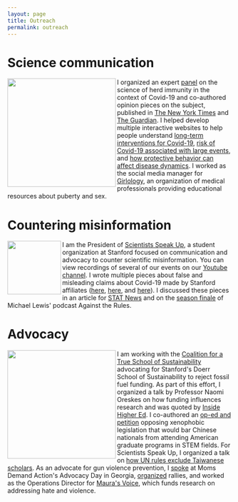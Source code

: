 ```yaml
---
layout: page
title: Outreach
permalink: outreach
---
```


# **Science communication** 

<img src="https://mjharris95.github.io/scicomm.jpg" align="left" width="243"/>

I organized an expert [panel](https://www.youtube.com/watch?v=ahFuF1tQMfA) on the science of herd immunity in the context of Covid-19 and co-authored opinion pieces on the subject, published in [The New York Times](https://www.nytimes.com/2021/05/28/opinion/herd-immunity-covid-us.html) and [The Guardian](https://www.theguardian.com/commentisfree/2022/jan/10/herd-immunity-threshold-covid-new-variants). I helped develop multiple interactive websites to help people understand [long-term interventions for Covid-19](http://covid-measures.stanford.edu/), [risk of Covid-19 associated with large events](https://covid19risk.biosci.gatech.edu/), and [how protective behavior can affect disease dynamics](https://mallory-harris.shinyapps.io/rshiny-divided-disease/). I worked as the social media manager for [Girlology](https://girlology.com/), an organization of medical professionals providing educational resources about puberty and sex. 

# **Countering misinformation**

<img src="https://mjharris95.github.io/misinfo.jpg" align="left" width="120"/>

I am the President of [Scientists Speak Up](https://scientistsspeakup.org/), a student organization at Stanford focused on communication and advocacy to counter scientific misinformation. You can view recordings of several of our events on our [Youtube channel](https://www.youtube.com/@scientistsspeakup1427). I wrote multiple pieces about false and misleading claims about Covid-19 made by Stanford affiliates ([here](https://stanforddaily.com/2020/11/19/campus-covid-19-outbreaks-traced-to-students-heeding-call-from-faculty-to-rise-up/), [here](https://stanforddaily.com/2020/12/13/dr-levitt-your-words-have-power-use-them-carefully/), and [here](https://stanforddaily.com/2021/09/05/do-as-we-do-not-as-they-say/)). I discussed these pieces in an article for [STAT News](https://www.statnews.com/2021/05/24/stanford-professor-and-nobel-laureate-critics-say-he-was-dangerously-misleading-on-covid/) and on the [season finale](https://www.pushkin.fm/podcasts/against-the-rules/the-person-who-knows#play) of Michael Lewis' podcast Against the Rules. 

# **Advocacy**

<img src="https://mjharris95.github.io/advocacy.jpg" align="left" width="243"/>

I am working with the [Coalition for a True School of Sustainability](https://www.truesustainabilityschool.com/) advocating for Stanford's Doerr School of Sustainability to reject fossil fuel funding. As part of this effort, I organized a talk by Professor Naomi Oreskes on how funding influences research and was quoted by [Inside Higher Ed](https://www.insidehighered.com/news/2022/12/02/sustainability-school-faces-backlash-over-fossil-fuel-funds). I co-authored an [op-ed and petition](https://stanforddaily.com/2020/06/19/stanford-university-must-speak-out-against-xenophobia/) opposing xenophobic legislation that would bar Chinese nationals from attending American graduate programs in STEM fields. For Scientists Speak Up, I organized a talk on [how UN rules exclude Taiwanese scholars](https://www.timeshighereducation.com/news/taiwanese-scholars-slip-through-cracks-un-rules-china). As an advocate for gun violence prevention, I [spoke](https://momsdemandaction.org/georgia-moms-demand-action-everytown-and-gun-violence-survivors-urge-georgia-lawmakers-to-prioritize-public-safety/) at Moms Demand Action's Advocacy Day in Georgia, [organized](https://www.redandblack.com/athensnews/march-for-our-lives-brings-support-from-oconee-athens-communities/article_958dfba2-32cc-11e8-8ff5-1f7e9e5d0081.html) rallies, and worked as the Operations Director for [Maura's Voice](https://maurasvoice.org/), which funds research on addressing hate and violence.


